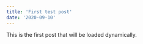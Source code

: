 ```yaml
---
title: 'First test post'
date: '2020-09-10'
---
```


This is the first post that will be loaded dynamically.
